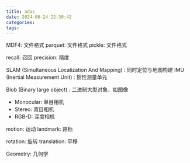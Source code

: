 ```yaml
---
title: adas
date: 2024-06-24 22:30:42
categories:
tags:
---
```


<!-- more -->

MDF4: 文件格式
parquet: 文件格式
pickle: 文件格式

recall: 召回
precision: 精度

SLAM (Simultaneous Localization And Mapping) : 同时定位与地图构建
IMU (Inertial Measurement Unit) : 惯性测量单元

Blob (Binary large object) : 二进制大型对象，如图像

- Monocular: 单目相机
- Stereo: 双目相机
- RGB-D: 深度相机

motion: 运动
landmark: 路标

rotation: 旋转
translation: 平移

Geometry: 几何学
